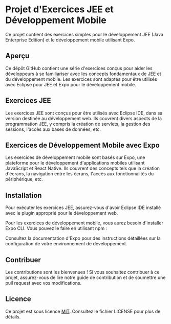 # Projet d'Exercices JEE et Développement Mobile

Ce projet contient des exercices simples pour le développement JEE (Java Enterprise Edition) et le développement mobile utilisant Expo.

## Aperçu

Ce dépôt GitHub contient une série d'exercices conçus pour aider les développeurs à se familiariser avec les concepts fondamentaux de JEE et du développement mobile. Les exercices sont adaptés pour être utilisés avec Eclipse pour JEE et Expo pour le développement mobile.

## Exercices JEE

Les exercices JEE sont conçus pour être utilisés avec Eclipse IDE, dans sa version destinée au développement web. Ils couvrent divers aspects de la programmation JEE, y compris la création de servlets, la gestion des sessions, l'accès aux bases de données, etc.

## Exercices de Développement Mobile avec Expo

Les exercices de développement mobile sont basés sur Expo, une plateforme pour le développement d'applications mobiles utilisant JavaScript et React Native. Ils couvrent des concepts tels que la création d'écrans, la navigation entre les écrans, l'accès aux fonctionnalités du périphérique, etc.

## Installation

Pour exécuter les exercices JEE, assurez-vous d'avoir Eclipse IDE installé avec le plugin approprié pour le développement web.

Pour les exercices de développement mobile, vous aurez besoin d'installer Expo CLI. Vous pouvez le faire en utilisant npm :

Consultez la documentation d'Expo pour des instructions détaillées sur la configuration de votre environnement de développement.

## Contribuer

Les contributions sont les bienvenues ! Si vous souhaitez contribuer à ce projet, assurez-vous de lire notre guide de contribution et de soumettre une pull request avec vos modifications.

## Licence

Ce projet est sous licence [MIT](https://choosealicense.com/licenses/mit/). Consultez le fichier LICENSE pour plus de détails.


